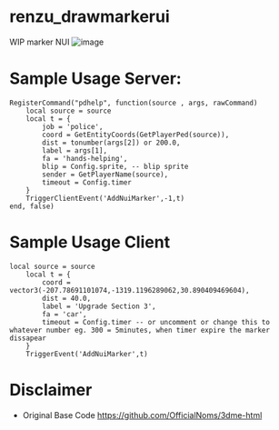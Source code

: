 # renzu_drawmarkerui
WIP marker NUI
![image](https://user-images.githubusercontent.com/82306584/130764598-3061700e-f795-498f-b1ee-8e3f8a1b89ed.png)
# Sample Usage Server:

```
RegisterCommand("pdhelp", function(source , args, rawCommand)
    local source = source
    local t = {
        job = 'police',
        coord = GetEntityCoords(GetPlayerPed(source)),
        dist = tonumber(args[2]) or 200.0,
        label = args[1],
        fa = 'hands-helping',
        blip = Config.sprite, -- blip sprite
        sender = GetPlayerName(source),
        timeout = Config.timer
    }
    TriggerClientEvent('AddNuiMarker',-1,t)
end, false)
```
# Sample Usage Client

```
local source = source
    local t = {
        coord = vector3(-207.78691101074,-1319.1196289062,30.890409469604),
        dist = 40.0,
        label = 'Upgrade Section 3',
        fa = 'car',
        timeout = Config.timer -- or uncomment or change this to whatever number eg. 300 = 5minutes, when timer expire the marker dissapear
    }
    TriggerEvent('AddNuiMarker',t)
```

# Disclaimer
- Original Base Code
https://github.com/OfficialNoms/3dme-html
